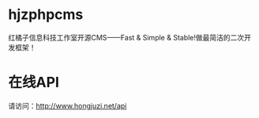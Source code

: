 hjzphpcms
=========

红橘子信息科技工作室开源CMS——Fast &amp; Simple &amp; Stable!做最简洁的二次开发框架！

在线API
=========
请访问：http://www.hongjuzi.net/api
